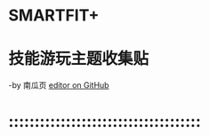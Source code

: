 # SMARTFIT+
# 技能游玩主题收集贴
-by 南瓜页   [editor on GitHub](https://github.com/myio/myio.github.io/edit/master/README.md)  
# :::::::::::::::::::::::::::::::::::::
